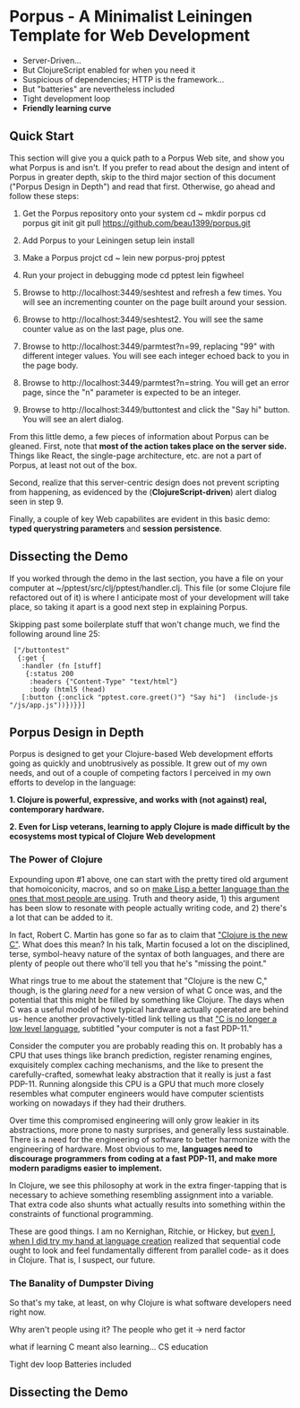 # Porpus - A Minimalist Leiningen Template for Web Development
* Server-Driven...
* But ClojureScript enabled for when you need it
* Suspicious of dependencies; HTTP is the framework...
* But "batteries" are nevertheless included
* Tight development loop
* __Friendly learning curve__

## Quick Start

This section will give you a quick path to a Porpus Web site, and show you what Porpus is and isn't. If you prefer to read about the design and intent of Porpus in greater depth, skip to the third major section of this document ("Porpus Design in Depth") and read that first. Otherwise, go ahead and follow these steps:

1. Get the Porpus repository onto your system
	cd ~
	mkdir porpus
	cd porpus
	git init
	git pull https://github.com/beau1399/porpus.git

2. Add Porpus to your Leiningen setup
	lein install

3. Make a Porpus projct
	cd ~
	lein new porpus-proj pptest

4. Run your project in debugging mode
	cd pptest
	lein figwheel

5. Browse to http://localhost:3449/seshtest and refresh a few times. You will see an incrementing counter on the page built around your session.

6. Browse to http://localhost:3449/seshtest2. You will see the same counter value as on the last page, plus one.

7. Browse to http://localhost:3449/parmtest?n=99, replacing "99" with different integer values. You will see each integer echoed back to you in the page body.

8. Browse to http://localhost:3449/parmtest?n=string. You will get an error page, since the "n" parameter is expected to be an integer.

9. Browse to http://localhost:3449/buttontest and click the "Say hi" button. You will see an alert dialog.

From this little demo, a few pieces of information about Porpus can be gleaned. First, note that __most of the action takes place on the server side.__ Things like React, the single-page architecture, etc. are not a part of Porpus, at least not out of the box.

Second, realize that this server-centric design does not prevent scripting from happening, as evidenced by the (__ClojureScript-driven__) alert dialog seen in step 9. 

Finally, a couple of key Web capabilites are evident in this basic demo: __typed querystring parameters__ and __session persistence__.

## Dissecting the Demo

If you worked through the demo in the last section, you have a file on your computer at ~/pptest/src/clj/pptest/handler.clj. This file (or some Clojure file refactored out of it) is where I anticipate most of your development will take place, so taking it apart is a good next step in explaining Porpus.

Skipping past some boilerplate stuff that won't change much, we find the following around line 25:

     ["/buttontest"
      {:get {
       :handler (fn [stuff]
        {:status 200
         :headers {"Content-Type" "text/html"}
         :body (html5 (head)
	   [:button {:onclick "pptest.core.greet()"} "Say hi"]  (include-js "/js/app.js"))})}}]

## Porpus Design in Depth

Porpus is designed to get your Clojure-based Web development efforts going as quickly and unobtrusively as possible. It grew out of my own needs, and out of a couple of competing factors I perceived in my own efforts to develop in the language:

__1. Clojure is powerful, expressive, and works with (not against) real, contemporary hardware.__

__2. Even for Lisp veterans, learning to apply Clojure is made difficult by the ecosystems most typical of Clojure Web development__

### The Power of Clojure

Expounding upon #1 above, one can start with the pretty tired old argument that homoiconicity, macros, and so on [make Lisp a better language than the ones that most people are using](http://www.paulgraham.com/avg.html). Truth and theory aside, 1) this argument has been slow to resonate with people actually writing code, and 2) there's a lot that can be added to it.

In fact, Robert C. Martin has gone so far as to claim that ["Clojure is the new C"](https://www.infoq.com/presentations/clojure-c). What does this mean? In his talk, Martin focused a lot on the disciplined, terse, symbol-heavy nature of the syntax of both languages, and there are plenty of people out there who'll tell you that he's "missing the point."

What rings true to me about the statement that "Clojure is the new C," though, is the glaring *need* for a new version of what C once was, and the potential that this might be filled by something like Clojure. The days when C was a useful model of how typical hardware actually operated are behind us- hence another provactively-titled link telling us that ["C is no longer a low level language](https://queue.acm.org/detail.cfm?id=3212479), subtitled "your computer is not a fast PDP-11."

Consider the computer you are probably reading this on. It probably has a CPU that uses things like branch prediction, register renaming engines, exquisitely complex caching mechanisms, and the like to present the carefully-crafted, somewhat leaky abstraction that it really is just a fast PDP-11. Running alongside this CPU is a GPU that much more closely resembles what computer engineers would have computer scientists working on nowadays if they had their druthers. 

Over time this compromised engineering will only grow leakier in its abstractions, more prone to nasty surprises, and generally less sustainable. There is a need for the engineering of software to better harmonize with the engineering of hardware. Most obvious to me, __languages need to discourage programmers from coding at a fast PDP-11, and make more modern paradigms easier to implement.__

In Clojure, we see this philosophy at work in the extra finger-tapping that is necessary to achieve something resembling assignment into a variable. That extra code also shunts what actually results into something within the constraints of functional programming. 

These are good things. I am no Kernighan, Ritchie, or Hickey, but [even I, when I did try my hand at language creation](https://beauscode.blogspot.com/2013/02/language-and-development-tool-for.html#reenter) realized that sequential code ought to look and feel fundamentally different from parallel code- as it does in Clojure. That is, I suspect, our future.

### The Banality of Dumpster Diving

So that's my take, at least, on why Clojure is what software developers need right now. 

Why aren't people using it? The people who get it -> nerd factor





what if learning C meant also learning... CS education

Tight dev loop
Batteries included

## Dissecting the Demo
